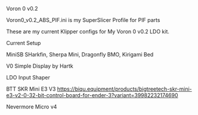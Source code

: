 Voron 0 v0.2

Voron0_v0.2_ABS_PIF.ini is my SuperSlicer Profile for PIF parts

These are my current Klipper configs for My Voron 0 v0.2 LDO kit.

Current Setup

MiniSB SHarkfin, Sherpa Mini, Dragonfly BMO, Kirigami Bed

V0 Simple Display by Hartk

LDO Input Shaper

BTT SKR Mini E3 V3  https://biqu.equipment/products/bigtreetech-skr-mini-e3-v2-0-32-bit-control-board-for-ender-3?variant=39982232174690

Nevermore Micro v4 
